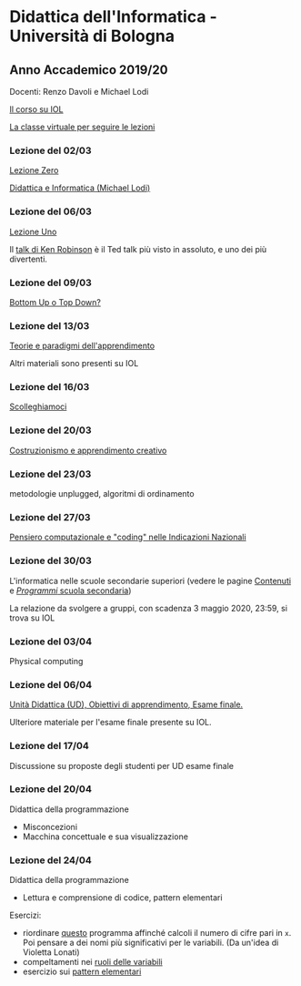 # Didattica dell'Informatica - Università di Bologna

## Anno Accademico 2019/20

Docenti: Renzo Davoli e Michael Lodi



[Il corso su IOL](https://iol.unibo.it/course/view.php?id=49145)




[La classe virtuale per seguire le lezioni](https://teams.microsoft.com/l/meetup-join/19%3ameeting_Zjk5YzM5MGQtYzg2Yi00Y2NkLTkwNGYtNThjZGI3ZjIyNzJk%40thread.v2/0?context=%7b%22Tid%22%3a%22e99647dc-1b08-454a-bf8c-699181b389ab%22%2c%22Oid%22%3a%22080683d2-51aa-4842-aa73-291a43203f71%22%7d)

### Lezione del 02/03

[Lezione Zero](http://www.cs.unibo.it/~renzo/csed/zero.pdf)

[Didattica e Informatica (Michael Lodi)](http://www.cs.unibo.it/~michael.lodi2/csed/2020-03-02-Didattica-e-Informatica.pdf)

### Lezione del 06/03

[Lezione Uno](http://www.cs.unibo.it/~renzo/csed/uno.pdf)

Il [talk di Ken Robinson](https://www.ted.com/talks/sir_ken_robinson_do_schools_kill_creativity?language=it) è il Ted talk più visto in assoluto, e uno dei più divertenti.

### Lezione del 09/03

[Bottom Up o Top Down?](http://www.cs.unibo.it/~michael.lodi2/csed/2020-03-09-bottomuptopdown.pdf)

### Lezione del 13/03

[Teorie e paradigmi dell'apprendimento](http://www.cs.unibo.it/~michael.lodi2/csed/2020-03-13-teorieparadigmi.pdf)

Altri materiali sono presenti su IOL

### Lezione del 16/03

[Scolleghiamoci](http://www.cs.unibo.it/~renzo/csed/quattro.pdf)

### Lezione del 20/03

[Costruzionismo e apprendimento creativo](http://www.cs.unibo.it/~michael.lodi2/csed/2020-03-20-costruzionismo.pdf)

### Lezione del 23/03

metodologie unplugged, algoritmi di ordinamento

### Lezione del 27/03

[Pensiero computazionale e "coding" nelle Indicazioni Nazionali](http://www.cs.unibo.it/~michael.lodi2/csed/2020-03-27-pens-comp-indicazioni-nazionali.pdf)

### Lezione del 30/03

L'informatica nelle scuole secondarie superiori (vedere le pagine [Contenuti](pages/contenuti.md) e [*Programmi* scuola secondaria](pages/programmi.md))

La relazione da svolgere a gruppi, con scadenza 3 maggio 2020, 23:59, si trova su IOL

### Lezione del 03/04

Physical computing

### Lezione del 06/04

[Unità Didattica (UD), Obiettivi di apprendimento, Esame finale.](http://www.cs.unibo.it/~michael.lodi2/csed/2020-04-06-obiettivi-ud-esamefinale.pdf)

Ulteriore materiale per l'esame finale presente su IOL.

### Lezione del 17/04

Discussione su proposte degli studenti per UD esame finale

### Lezione del 20/04

Didattica della programmazione
- Misconcezioni
- Macchina concettuale e sua visualizzazione

### Lezione del 24/04

Didattica della programmazione
- Lettura e comprensione di codice, pattern elementari

Esercizi:
- riordinare <a href="https://acos.cs.hut.fi/html/jsparsons/jsparsons-python-custom/exercise?name=Un%20programma...%20brutto!%20(da%20Violetta%20Lonati%2C%20UniMI)&initial=def%20brutto(x)%3A%5Cn%20%20%20%20c%20%3D%200%5Cn%20%20%20%20while%20x%20%3E%200%3A%5Cn%20%20%20%20%20%20%20%20a%20%3D%20x%20%25%2010%5Cn%20%20%20%20%20%20%20%20b%20%3D%201%20-%20a%252%5Cn%20%20%20%20%20%20%20%20c%20%2B%3D%20b%5Cn%20%20%20%20%20%20%20%20x%20%2F%2F%3D%2010%5Cn%20%20%20%20return%20c&instructions=-%20Riordinare%20le%20istruzioni%0D%0A-%20Pensare%20a%20dei%20nomi%20pi%C3%B9%20significativi%20per%20le%20variabili&description=Il%20programma%20deve%20calcolare%20il%20numero%20di%20cifre%20pari%20nel%20numero%20x">questo</a> programma affinché calcoli il numero di cifre pari in ```x```. Poi pensare a dei nomi più significativi per le variabili. (Da un'idea di Violetta Lonati)
- compeltamenti nei [ruoli delle variabili](pages/ruoli_variabili.md)
- esercizio sui [pattern elementari](pages/pattern_cicli.md)